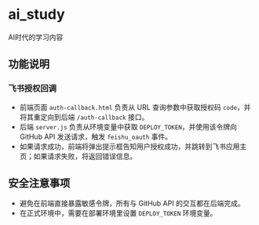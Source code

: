 # ai_study
AI时代的学习内容

## 功能说明
### 飞书授权回调
- 前端页面 `auth-callback.html` 负责从 URL 查询参数中获取授权码 `code`，并将其重定向到后端 `/auth-callback` 接口。
- 后端 `server.js` 负责从环境变量中获取 `DEPLOY_TOKEN`，并使用该令牌向 GitHub API 发送请求，触发 `feishu_oauth` 事件。
- 如果请求成功，前端将弹出提示框告知用户授权成功，并跳转到飞书应用主页；如果请求失败，将返回错误信息。

## 安全注意事项
- 避免在前端直接暴露敏感令牌，所有与 GitHub API 的交互都在后端完成。
- 在正式环境中，需要在部署环境里设置 `DEPLOY_TOKEN` 环境变量。